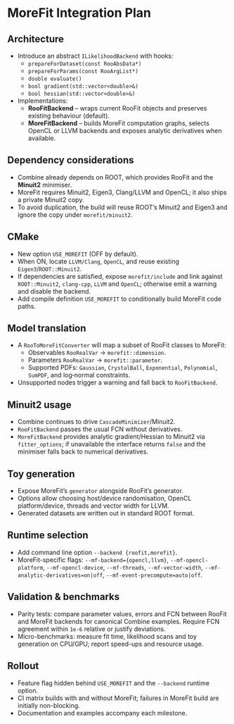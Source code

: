 # MoreFit Integration Plan

## Architecture
- Introduce an abstract `ILikelihoodBackend` with hooks:
  - `prepareForDataset(const RooAbsData*)`
  - `prepareForParams(const RooArgList*)`
  - `double evaluate()`
  - `bool gradient(std::vector<double>&)`
  - `bool hessian(std::vector<double>&)`
- Implementations:
  - **RooFitBackend** – wraps current RooFit objects and preserves existing behaviour (default).
  - **MoreFitBackend** – builds MoreFit computation graphs, selects OpenCL or LLVM backends and exposes analytic derivatives when available.

## Dependency considerations
- Combine already depends on ROOT, which provides RooFit and the **Minuit2** minimiser.
- MoreFit requires Minuit2, Eigen3, Clang/LLVM and OpenCL; it also ships a private Minuit2 copy.
- To avoid duplication, the build will reuse ROOT’s Minuit2 and Eigen3 and ignore the copy under `morefit/minuit2`.

## CMake
- New option `USE_MOREFIT` (OFF by default).
- When ON, locate `LLVM/Clang`, `OpenCL`, and reuse existing `Eigen3`/`ROOT::Minuit2`.
- If dependencies are satisfied, expose `morefit/include` and link against `ROOT::Minuit2`, `clang-cpp`, `LLVM` and `OpenCL`; otherwise emit a warning and disable the backend.
- Add compile definition `USE_MOREFIT` to conditionally build MoreFit code paths.

## Model translation
- A `RooToMoreFitConverter` will map a subset of RooFit classes to MoreFit:
  - Observables `RooRealVar` → `morefit::dimension`.
  - Parameters `RooRealVar` → `morefit::parameter`.
  - Supported PDFs: `Gaussian`, `CrystalBall`, `Exponential`, `Polynomial`, `SumPDF`, and log‑normal constraints.
- Unsupported nodes trigger a warning and fall back to `RooFitBackend`.

## Minuit2 usage
- Combine continues to drive `CascadeMinimizer`/Minuit2.
- `RooFitBackend` passes the usual FCN without derivatives.
- `MoreFitBackend` provides analytic gradient/Hessian to Minuit2 via `fitter_options`; if unavailable the interface returns `false` and the minimiser falls back to numerical derivatives.

## Toy generation
- Expose MoreFit’s `generator` alongside RooFit’s generator.
- Options allow choosing host/device randomisation, OpenCL platform/device, threads and vector width for LLVM.
- Generated datasets are written out in standard ROOT format.

## Runtime selection
- Add command line option `--backend {roofit,morefit}`.
- MoreFit-specific flags: `--mf-backend={opencl,llvm}`, `--mf-opencl-platform`, `--mf-opencl-device`, `--mf-threads`, `--mf-vector-width`, `--mf-analytic-derivatives=on|off`, `--mf-event-precompute=auto|off`.

## Validation & benchmarks
- Parity tests: compare parameter values, errors and FCN between RooFit and MoreFit backends for canonical Combine examples. Require FCN agreement within `1e-6` relative or justify deviations.
- Micro-benchmarks: measure fit time, likelihood scans and toy generation on CPU/GPU; report speed-ups and resource usage.

## Rollout
- Feature flag hidden behind `USE_MOREFIT` and the `--backend` runtime option.
- CI matrix builds with and without MoreFit; failures in MoreFit build are initially non-blocking.
- Documentation and examples accompany each milestone.

